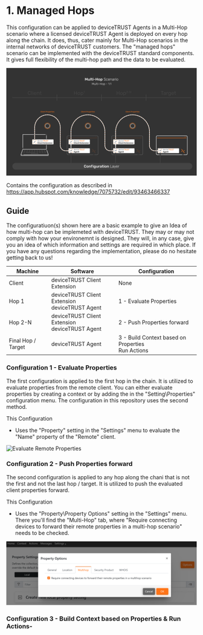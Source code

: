 # 1. Managed Hops
This configuration can be applied to deviceTRUST Agents in a Multi-Hop scenario where a licensed deviceTRUST Agent is deployed on every hop along the chain. It does, thus, cater mainly for Multi-Hop scenarios in the internal networks of deviceTRUST customers. The "managed hops" scenario can be implemented with the deviceTRUST standard components. It gives full flexibility of the multi-hop path and the data to be evaluated.

![1 - Managed Hops](../../_assets/images/multi-hop/1-ManagedHops/01_Architecture.png)

Contains the configuration as described in https://app.hubspot.com/knowledge/7075732/edit/93463466337

## Guide
The configuratiuon(s) shown here are a basic example to give an Idea of how multi-hop can be implemeted with deviceTRUST. They may or may not comply with how your environemnt is designed. They will, in any case, give you an idea of which information and settings are required in which place. If you have any questions regarding the implementation, please do no hesitate getting back to us!

| Machine            | Software                                            | Configuration                                          |
|--------------------|-----------------------------------------------------|--------------------------------------------------------|
| Client             | deviceTRUST Client Extension                        | None                                                   |
| Hop 1              | deviceTRUST Client Extension <br> deviceTRUST Agent | 1 - Evaluate Properties                                |
| Hop 2-N            | deviceTRUST Client Extension <br> deviceTRUST Agent | 2 - Push Properties forward                            |
| Final Hop / Target | deviceTRUST Agent                                   | 3 - Build Context based on Properties <br> Run Actions |

### Configuration 1 - Evaluate Properties
The first configuration is applied to the first hop in the chain. It is utilized to evaluate properties from the remote client. You can either evaluate properties by creating a context or by adding the in the "Setting\Properties" configuration menu. The configuration in this repository uses the second method.

This Configuration
- Uses the "Property" setting in the "Settings" menu to evaluate the "Name" property of the "Remote" client.

![Evaluate Remote Properties](../../_assets/images/multi-hop/1-ManagedHops/02_EvaluateRemotePropertiess.png)

### Configuration 2 - Push Properties forward
The second configuration is applied to any hop along the chani that is not the first and not the last hop / target. It is utilized to push the evaluated client properties forward.

This Configuration
- Uses the "Property\Property Options" setting in the "Settings" menu. There you'll find the "Multi-Hop" tab, where "Require connecting devices to forward their remote properties in a multi-hop scenario" needs to be checked.

![Forward Properties](../../_assets/images/multi-hop/1-ManagedHops/03_ForwardProperties.png)
### Configuration 3 - Build Context based on Properties & Run Actions-